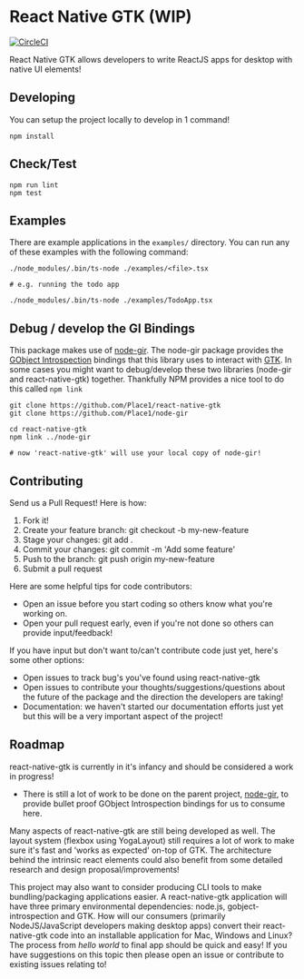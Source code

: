 # React Native GTK (WIP)
[![CircleCI](https://circleci.com/gh/Place1/react-native-gtk/tree/master.svg?style=shield)](https://circleci.com/gh/Place1/react-native-gtk/tree/master)

React Native GTK allows developers to write ReactJS apps for desktop with native UI elements!

## Developing
You can setup the project locally to develop in 1 command!
```
npm install
```

## Check/Test
```
npm run lint
npm test
```

## Examples
There are example applications in the `examples/` directory. You can run any of these examples
with the following command:
```
./node_modules/.bin/ts-node ./examples/<file>.tsx

# e.g. running the todo app

./node_modules/.bin/ts-node ./examples/TodoApp.tsx
```

## Debug / develop the GI Bindings
This package makes use of [node-gir](https://github.com/Place1/node-gir). The node-gir package provides the
[GObject Introspection](https://wiki.gnome.org/Projects/GObjectIntrospection) bindings that this library uses
to interact with [GTK](https://developer.gnome.org/gtk3/stable/). In some cases you might want to
debug/develop these two libraries (node-gir and react-native-gtk) together. Thankfully NPM provides a nice
tool to do this called `npm link`

```
git clone https://github.com/Place1/react-native-gtk
git clone https://github.com/Place1/node-gir

cd react-native-gtk
npm link ../node-gir

# now 'react-native-gtk' will use your local copy of node-gir!
```

## Contributing
Send us a Pull Request! Here is how:
1. Fork it!
2. Create your feature branch: git checkout -b my-new-feature
3. Stage your changes: git add .
3. Commit your changes: git commit -m 'Add some feature'
4. Push to the branch: git push origin my-new-feature
5. Submit a pull request

Here are some helpful tips for code contributors:
- Open an issue before you start coding so others know what you're working on.
- Open your pull request early, even if you're not done so others can provide input/feedback!

If you have input but don't want to/can't contribute code just yet, here's some other options:
- Open issues to track bug's you've found using react-native-gtk
- Open issues to contribute your thoughts/suggestions/questions about the future of the package
  and the direction the developers are taking!
- Documentation: we haven't started our documentation efforts just yet but this will be a very
  important aspect of the project!


## Roadmap
react-native-gtk is currently in it's infancy and should be considered a work in progress!

* There is still a lot of work to be done on the parent project, [node-gir](https://github.com/Place1/node-gir),
to provide bullet proof GObject Introspection bindings for us to consume here.

Many aspects of react-native-gtk are still being developed as well. The layout system (flexbox
using YogaLayout) still requires a lot of work to make sure it's fast and 'works as expected'
on-top of GTK. The architecture behind the intrinsic react elements could also benefit from
some detailed research and design proposal/improvements!

This project may also want to consider producing CLI tools to make bundling/packaging
applications easier. A react-native-gtk application will have three primary environmental
dependencies: node.js, gobject-introspection and GTK. How will our consumers (primarily NodeJS/JavaScript developers making
desktop apps) convert their react-native-gtk code into an installable application for Mac, Windows
and Linux? The process from _hello world_ to final app should be quick and easy! If you have suggestions
on this topic then please open an issue or contribute to existing issues relating to!
